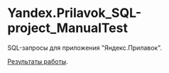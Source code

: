 # Yandex.Prilavok_SQL-project_ManualTest
SQL-запросы для приложения "Яндекс.Прилавок".

[Результаты работы](https://docs.google.com/document/d/1-AfoiqkpDiUatvCC5q-xj_UUL3ctXyAIuvtaNhv3siI/edit?usp=sharing).
